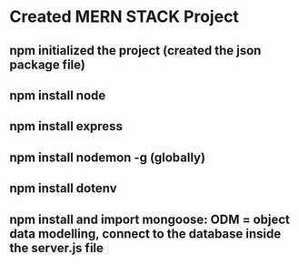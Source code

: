 # Created MERN STACK Project

## npm initialized the project (created the json package file)
## npm install node
## npm install express
## npm install nodemon -g (globally)
## npm install dotenv 
## npm install and import mongoose: ODM = object data modelling, connect to the database inside the server.js file
